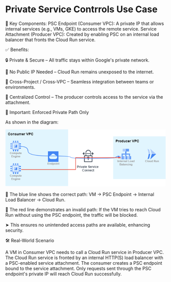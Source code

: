 # Private Service Contrrols Use Case

🧩 Key Components:
PSC Endpoint (Consumer VPC): A private IP that allows internal services (e.g., VMs, GKE) to access the remote service.
Service Attachment (Producer VPC): Created by enabling PSC on an internal load balancer that fronts the Cloud Run service.

✅ Benefits:

🔒 Private & Secure – All traffic stays within Google's private network.

🚫 No Public IP Needed – Cloud Run remains unexposed to the internet.

🧱 Cross-Project / Cross-VPC – Seamless integration between teams or environments.

🧭 Centralized Control – The producer controls access to the service via the attachment.

🚨 Important: Enforced Private Path Only

As shown in the diagram:

![PSC High Level Architecture Use case](PSC-Arch.png)

🔵 The blue line shows the correct path: VM → PSC Endpoint → Internal Load Balancer → Cloud Run.

🔴 The red line demonstrates an invalid path: If the VM tries to reach Cloud Run without using the PSC endpoint, the traffic will be blocked.

➤ This ensures no unintended access paths are available, enhancing security.

🛠️ Real-World Scenario

A VM in Consumer VPC needs to call a Cloud Run service in Producer VPC.
The Cloud Run service is fronted by an internal HTTP(S) load balancer with a PSC-enabled service attachment.
The consumer creates a PSC endpoint bound to the service attachment.
Only requests sent through the PSC endpoint's private IP will reach Cloud Run successfully.
